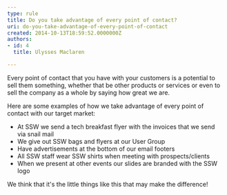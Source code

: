```yaml
---
type: rule
title: Do you take advantage of every point of contact?
uri: do-you-take-advantage-of-every-point-of-contact
created: 2014-10-13T18:59:52.0000000Z
authors:
- id: 4
  title: Ulysses Maclaren

---
```


 
Every point of contact that you have with your customers is a potential to sell them something, whether that be other products or services or even to sell the company as a whole by saying how great we are.
 
​Here are some examples of how we take advantage of every point of contact with our target market:

- At SSW we send a tech breakfast flyer with the invoices that we send via snail mail
- We give out SSW bags and flyers at our User Group
- Have advertisements at the bottom of our email footers
- All SSW staff wear SSW shirts when meeting with prospects/clients
- When we present at other events our slides are branded with the SSW logo


We think that it's the little things like this that may make the difference!​

